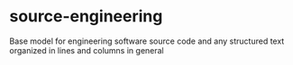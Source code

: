# source-engineering
Base model for engineering software source code and any structured text organized in lines and columns in general
